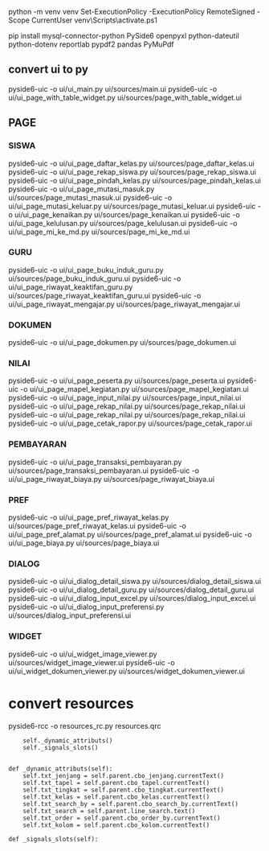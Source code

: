 python -m venv venv
Set-ExecutionPolicy -ExecutionPolicy RemoteSigned -Scope CurrentUser
venv\Scripts\activate.ps1

pip install mysql-connector-python PySide6 openpyxl python-dateutil python-dotenv reportlab pypdf2 pandas PyMuPdf


## convert ui to py

pyside6-uic -o ui/ui_main.py ui/sources/main.ui
pyside6-uic -o ui/ui_page_with_table_widget.py ui/sources/page_with_table_widget.ui


## PAGE
### SISWA
pyside6-uic -o ui/ui_page_daftar_kelas.py ui/sources/page_daftar_kelas.ui
pyside6-uic -o ui/ui_page_rekap_siswa.py ui/sources/page_rekap_siswa.ui
pyside6-uic -o ui/ui_page_pindah_kelas.py ui/sources/page_pindah_kelas.ui
pyside6-uic -o ui/ui_page_mutasi_masuk.py ui/sources/page_mutasi_masuk.ui
pyside6-uic -o ui/ui_page_mutasi_keluar.py ui/sources/page_mutasi_keluar.ui
pyside6-uic -o ui/ui_page_kenaikan.py ui/sources/page_kenaikan.ui
pyside6-uic -o ui/ui_page_kelulusan.py ui/sources/page_kelulusan.ui
pyside6-uic -o ui/ui_page_mi_ke_md.py ui/sources/page_mi_ke_md.ui

### GURU
pyside6-uic -o ui/ui_page_buku_induk_guru.py ui/sources/page_buku_induk_guru.ui
pyside6-uic -o ui/ui_page_riwayat_keaktifan_guru.py ui/sources/page_riwayat_keaktifan_guru.ui
pyside6-uic -o ui/ui_page_riwayat_mengajar.py ui/sources/page_riwayat_mengajar.ui

### DOKUMEN
pyside6-uic -o ui/ui_page_dokumen.py ui/sources/page_dokumen.ui

### NILAI
pyside6-uic -o ui/ui_page_peserta.py ui/sources/page_peserta.ui
pyside6-uic -o ui/ui_page_mapel_kegiatan.py ui/sources/page_mapel_kegiatan.ui
pyside6-uic -o ui/ui_page_input_nilai.py ui/sources/page_input_nilai.ui
pyside6-uic -o ui/ui_page_rekap_nilai.py ui/sources/page_rekap_nilai.ui
pyside6-uic -o ui/ui_page_rekap_nilai.py ui/sources/page_rekap_nilai.ui
pyside6-uic -o ui/ui_page_cetak_rapor.py ui/sources/page_cetak_rapor.ui

### PEMBAYARAN
pyside6-uic -o ui/ui_page_transaksi_pembayaran.py ui/sources/page_transaksi_pembayaran.ui
pyside6-uic -o ui/ui_page_riwayat_biaya.py ui/sources/page_riwayat_biaya.ui

### PREF
pyside6-uic -o ui/ui_page_pref_riwayat_kelas.py ui/sources/page_pref_riwayat_kelas.ui
pyside6-uic -o ui/ui_page_pref_alamat.py ui/sources/page_pref_alamat.ui
pyside6-uic -o ui/ui_page_biaya.py ui/sources/page_biaya.ui

### DIALOG
pyside6-uic -o ui/ui_dialog_detail_siswa.py ui/sources/dialog_detail_siswa.ui
pyside6-uic -o ui/ui_dialog_detail_guru.py ui/sources/dialog_detail_guru.ui
pyside6-uic -o ui/ui_dialog_input_excel.py ui/sources/dialog_input_excel.ui
pyside6-uic -o ui/ui_dialog_input_preferensi.py ui/sources/dialog_input_preferensi.ui

### WIDGET
pyside6-uic -o ui/ui_widget_image_viewer.py ui/sources/widget_image_viewer.ui
pyside6-uic -o ui/ui_widget_dokumen_viewer.py ui/sources/widget_dokumen_viewer.ui

# convert resources
pyside6-rcc -o resources_rc.py resources.qrc


        self._dynamic_attributs()
        self._signals_slots()


    def _dynamic_attributs(self):
        self.txt_jenjang = self.parent.cbo_jenjang.currentText()
        self.txt_tapel = self.parent.cbo_tapel.currentText()
        self.txt_tingkat = self.parent.cbo_tingkat.currentText()
        self.txt_kelas = self.parent.cbo_kelas.currentText()
        self.txt_search_by = self.parent.cbo_search_by.currentText()
        self.txt_search = self.parent.line_search.text()
        self.txt_order = self.parent.cbo_order_by.currentText()
        self.txt_kolom = self.parent.cbo_kolom.currentText()

    def _signals_slots(self):